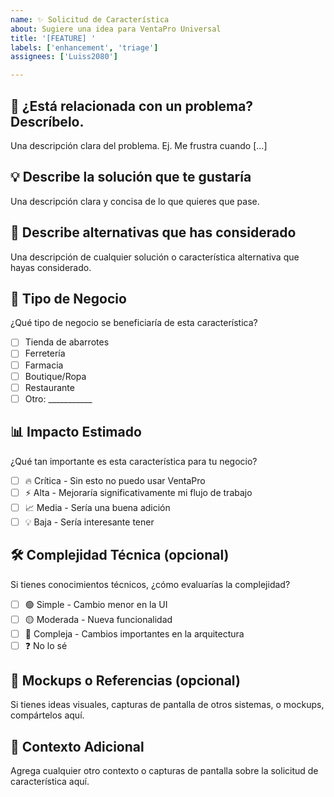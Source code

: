 ```yaml
---
name: ✨ Solicitud de Característica
about: Sugiere una idea para VentaPro Universal
title: '[FEATURE] '
labels: ['enhancement', 'triage']
assignees: ['Luiss2080']

---
```


## 🎯 **¿Está relacionada con un problema? Descríbelo.**
Una descripción clara del problema. Ej. Me frustra cuando [...]

## 💡 **Describe la solución que te gustaría**
Una descripción clara y concisa de lo que quieres que pase.

## 🔧 **Describe alternativas que has considerado**
Una descripción de cualquier solución o característica alternativa que hayas considerado.

## 🏪 **Tipo de Negocio**
¿Qué tipo de negocio se beneficiaría de esta característica?
- [ ] Tienda de abarrotes
- [ ] Ferretería  
- [ ] Farmacia
- [ ] Boutique/Ropa
- [ ] Restaurante
- [ ] Otro: ___________

## 📊 **Impacto Estimado**
¿Qué tan importante es esta característica para tu negocio?
- [ ] 🔥 Crítica - Sin esto no puedo usar VentaPro
- [ ] ⚡ Alta - Mejoraría significativamente mi flujo de trabajo
- [ ] 📈 Media - Sería una buena adición
- [ ] 💡 Baja - Sería interesante tener

## 🛠️ **Complejidad Técnica** (opcional)
Si tienes conocimientos técnicos, ¿cómo evaluarías la complejidad?
- [ ] 🟢 Simple - Cambio menor en la UI
- [ ] 🟡 Moderada - Nueva funcionalidad
- [ ] 🔴 Compleja - Cambios importantes en la arquitectura
- [ ] ❓ No lo sé

## 📸 **Mockups o Referencias** (opcional)
Si tienes ideas visuales, capturas de pantalla de otros sistemas, o mockups, compártelos aquí.

## 🎯 **Contexto Adicional**
Agrega cualquier otro contexto o capturas de pantalla sobre la solicitud de característica aquí.
